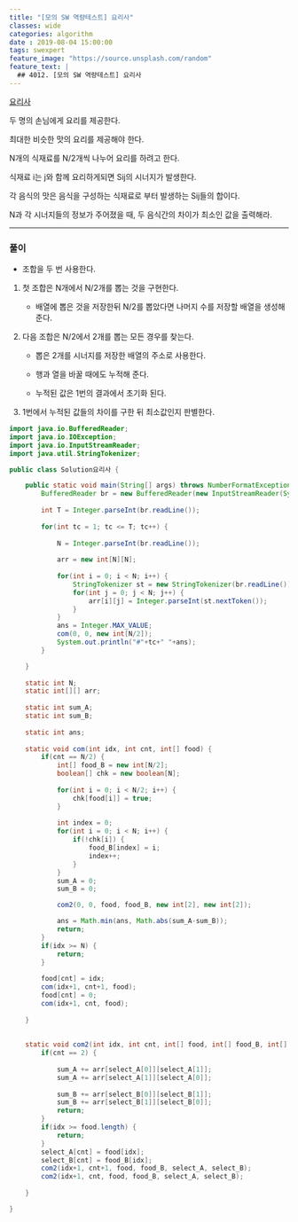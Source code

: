 ```yaml
---
title: "[모의 SW 역량테스트] 요리사"
classes: wide
categories: algorithm
date : 2019-08-04 15:00:00
tags: swexpert
feature_image: "https://source.unsplash.com/random"
feature_text: |
  ## 4012. [모의 SW 역량테스트] 요리사
---
```


[요리사](https://swexpertacademy.com/main/code/problem/problemDetail.do?contestProbId=AWIeUtVakTMDFAVH)

두 명의 손님에게 요리를 제공한다.

최대한 비슷한 맛의 요리를 제공해야 한다.

N개의 식재료를 N/2개씩 나누어 요리를 하려고 한다.

식재료 i는 j와 함께 요리하게되면 Sij의 시너지가 발생한다.

각 음식의 맛은 음식을 구성하는 식재료로 부터 발생하는 Sij들의 합이다.

N과 각 시너지들의 정보가 주어졌을 때, 두 음식간의 차이가 최소인 값을 출력해라.

---

### 풀이

- 조합을 두 번 사용한다.

1. 첫 조합은 N개에서 N/2개를 뽑는 것을 구현한다.

    - 배열에 뽑은 것을 저장한뒤 N/2를 뽑았다면 나머지 수를 저장할 배열을 생성해준다.

2. 다음 조합은 N/2에서 2개를 뽑는 모든 경우를 찾는다.

    - 뽑은 2개를 시너지를 저장한 배열의 주소로 사용한다.

    - 행과 열을 바꿀 때에도 누적해 준다.

    - 누적된 값은 1번의 결과에서 초기화 된다.

3. 1번에서 누적된 값들의 차이를 구한 뒤 최소값인지 판별한다.

```java
import java.io.BufferedReader;
import java.io.IOException;
import java.io.InputStreamReader;
import java.util.StringTokenizer;

public class Solution요리사 {

	public static void main(String[] args) throws NumberFormatException, IOException {
		BufferedReader br = new BufferedReader(new InputStreamReader(System.in));
		
		int T = Integer.parseInt(br.readLine());
		
		for(int tc = 1; tc <= T; tc++) {
			
			N = Integer.parseInt(br.readLine());
			
			arr = new int[N][N];
			
			for(int i = 0; i < N; i++) {
				StringTokenizer st = new StringTokenizer(br.readLine());
				for(int j = 0; j < N; j++) {
					arr[i][j] = Integer.parseInt(st.nextToken());
				}
			}
			ans = Integer.MAX_VALUE;
			com(0, 0, new int[N/2]);
			System.out.println("#"+tc+" "+ans);
		}

	}
	
	static int N;
	static int[][] arr;
	
	static int sum_A;
	static int sum_B;
	
	static int ans;
	
	static void com(int idx, int cnt, int[] food) {
		if(cnt == N/2) {
			int[] food_B = new int[N/2];
			boolean[] chk = new boolean[N];
			
			for(int i = 0; i < N/2; i++) {
				chk[food[i]] = true;
			}
			
			int index = 0;
			for(int i = 0; i < N; i++) {
				if(!chk[i]) {
					food_B[index] = i;
					index++;
				}
			}
			sum_A = 0;
			sum_B = 0;

			com2(0, 0, food, food_B, new int[2], new int[2]);

			ans = Math.min(ans, Math.abs(sum_A-sum_B));
			return;
		}
		if(idx >= N) {
			return;
		}
		
		food[cnt] = idx; 
		com(idx+1, cnt+1, food);
		food[cnt] = 0;
		com(idx+1, cnt, food);
		
	}
	
	
	static void com2(int idx, int cnt, int[] food, int[] food_B, int[] select_A, int[] select_B) {
		if(cnt == 2) {
			
			sum_A += arr[select_A[0]][select_A[1]];
			sum_A += arr[select_A[1]][select_A[0]];
			
			sum_B += arr[select_B[0]][select_B[1]];			
			sum_B += arr[select_B[1]][select_B[0]];			
			return;
		}
		if(idx >= food.length) {
			return;
		}
		select_A[cnt] = food[idx];
		select_B[cnt] = food_B[idx];
		com2(idx+1, cnt+1, food, food_B, select_A, select_B);
		com2(idx+1, cnt, food, food_B, select_A, select_B);
		
	}

}

```